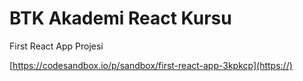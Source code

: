 # BTK Akademi React Kursu

First React App Projesi

[https://codesandbox.io/p/sandbox/first-react-app-3kpkcp](https://)
